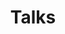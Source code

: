 ---
layout: talks
title: Talks
header_title: Talks
comments: false
image:
  feature: feature.jpg
  credit: Ultima Gaina
  creditlink: https://www.istockphoto.com/photo/brooklyn-bridge-panorama-at-sunset-gm489208410-74590085

talks:
  - title: "Put Your Tests on a Diet: Testing the Behavior and Not the Implementation"
    description: How do you write tests? How much time do you spend writing tests? And how much time do you spend fixing them when refactoring? A few short years ago, we would test a class in JUnit by stacking one test after the other, mocking each one of its dependencies. But for large apps, writing tests in this way without any consideration of architecture can easily become a bottleneck.
    url: # Upcoming talk
    conference: droidcon London 2023
    conference_url: https://www.droidcon.com/events/droidcon-london-2023/
    date: 2023-10-26
---